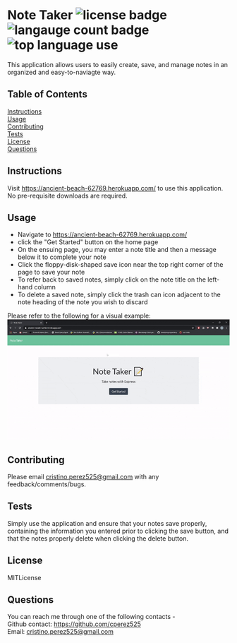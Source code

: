   # Note Taker ![license badge](https://img.shields.io/static/v1?label=license&message=MITLicense&color=red) ![langauge count badge](https://img.shields.io/github/languages/count/cperez525/note_taker) ![top language use](https://img.shields.io/github/languages/top/cperez525/note_taker)  
  This application allows users to easily create, save, and manage notes in an organized and easy-to-naviagte way.

  ## Table of Contents
  [Instructions](#instructions)  
  [Usage](#usage)  
  [Contributing](#contributing)  
  [Tests](#tests)  
  [License](#license)  
  [Questions](#questions)

  ## Instructions
  Visit https://ancient-beach-62769.herokuapp.com/ to use this application. No pre-requisite downloads are required.

  ## Usage
  - Navigate to https://ancient-beach-62769.herokuapp.com/
  - click the "Get Started" button on the home page 
  - On the ensuing page, you may enter a note title and then a message below it to complete your note
  - Click the floppy-disk-shaped save icon near the top right corner of the page to save your note
  - To refer back to saved notes, simply click on the note title on the left-hand column
  - To delete a saved note, simply click the trash can icon adjacent to the note heading of the note you wish to discard
  
  Please refer to the following for a visual example:
  ![gif example](/images/note_taker_demo.gif)

  ## Contributing
  Please email cristino.perez525@gmail.com with any feedback/comments/bugs.

  ## Tests
  Simply use the application and ensure that your notes save properly, containing the information you entered prior to clicking the save button, and that the notes properly delete when clicking the delete button.

  ## License
  MITLicense

  ## Questions
  You can reach me through one of the following contacts -  
  Github contact: https://github.com/cperez525  
  Email: cristino.perez525@gmail.com
